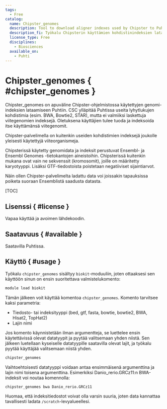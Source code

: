 ```yaml
---
tags:
  - Free
catalog:
  name: Chipster_genomes
  description: Tool to download aligner indexes used by Chipster to Puhti
  description_fi: Työkalu Chipsterin käyttämien kohdistinindeksien lataamiseen Puhtiin
  license_type: Free
  disciplines:
    - Biosciences
  available_on:
    - Puhti
---
```


# Chipster_genomes { #chipster_genomes }

Chipster_genomes on apuväline Chipster-ohjelmistossa käytettyjen genomi-indeksien lataamiseen Puhtiin.
CSC ylläpitää Puhtissa useita lyhytlukujen kohdistimia (esim. BWA, Bowtie2, STAR), mutta ei valmiiksi laskettuja viitegenomien indeksejä. Oletuksena käyttäjien tulee tuoda ja indeksoida itse käyttämänsä viitegenomit.

Chipster-palvelimella on kuitenkin useiden kohdistimien indeksejä joukolle yleisesti käytettyjä viiteorganismeja.

Chipsterissä käytetty genomidata ja indeksit perustuvat Ensembl- ja Ensembl Genomes -tietokantojen aineistoihin. 
Chipsterissä kuitenkin mukana ovat vain ne sekvenssit (kromosomit), joille on määritetty karyotyyppi. 
Lisäksi GTF-tiedostoista poistetaan negatiiviset sijaintiarvot.

Näin ollen Chipster-palvelimelta ladattu data voi joissakin tapauksissa poiketa suoraan Ensemblistä saadusta datasta.

[TOC]

## Lisenssi { #license }

Vapaa käyttää ja avoimen lähdekoodin.
 
## Saatavuus { #available }

Saatavilla Puhtissa.

## Käyttö { #usage }

Työkalu `chipster_genomes` sisältyy `biokit`-moduuliin, joten ottaaksesi sen käyttöön sinun on ensin suoritettava valmistelukomento:

```bash
module load biokit
```

Tämän jälkeen voit käyttää komentoa `chipster_genomes`. Komento tarvitsee kaksi parametria:

* Tiedosto- tai indeksityyppi (bed, gtf, fasta, bowtie, bowtie2, BWA, Hisat2, TopHat2)
* Lajin nimi

Jos komento käynnistetään ilman argumentteja, se luettelee ensin käytettävissä olevat datatyypit ja pyytää valitsemaan yhden niistä.
Sen jälkeen luetellaan kyseiselle datatyypille saatavilla olevat lajit, ja työkalu pyytää käyttäjää valitsemaan niistä yhden.

```bash
chipster_genomes
```

Vaihtoehtoisesti datatyyppi voidaan antaa ensimmäisenä argumenttina ja lajin nimi toisena argumenttina.
Esimerkiksi Danio_rerio.GRCz11:n BWA-indeksit voi noutaa komennolla:

```bash
chipster_genomes bwa Danio_rerio.GRCz11
```

Huomaa, että indeksitiedostot voivat olla varsin suuria, joten data kannattaa tavallisesti ladata `/scratch`-levyalueellesi.